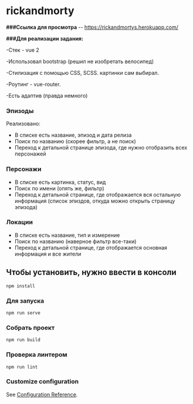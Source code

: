 # rickandmorty



<b>###Ссылка для просмотра</b> -- https://rickandmortys.herokuapp.com/

<b>###Для реализации задания:</b>

-Стек - vue 2

-Использовал bootstrap (решил не изобретать велосипед)

-Стилизация с помощью CSS, SCSS. картинки сам выбирал.

-Роутинг - vue-router.

-Есть адаптив (правда немного) 

### Эпизоды
Реализовано:
- В списке есть название, эпизод и дата релиза
- Поиск по названию (скорее фильтр, а не поиск)
- Переход к детальной странице эпизода, где нужно отобразить всех
персонажей
### Персонажи
- В списке есть картинка, статус, вид
- Поиск по имени (опять же, фильтр)
- Переход к детальной странице, где отображается вся остальную
информация (список эпиздов, откуда можно открыть страницу эпизода)
### Локации
- В списке есть название, тип и измерение
- Поиск по названию (наверное фильтр все-таки)
- Переход к детальной странице, где отображается основная информация и
все жители








## Чтобы установить, нужно ввести в консоли
```
npm install
```

### Для запуска
```
npm run serve
```

### Собрать проект
```
npm run build
```

### Проверка линтером
```
npm run lint
```

### Customize configuration
See [Configuration Reference](https://cli.vuejs.org/config/).
